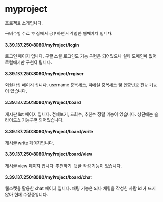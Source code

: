 # myproject 

프로젝트  소개입니다.

국비수업 수료 후 집에서 공부하면서 작업한 웹페이지 입니다.

<h4>3.39.187.250:8080/myProject/login</h4>
로그인 페이지 입니다. 구글 소셜 로그인도 기능 구현은 되어있으나 실제 도메인이 없어 로컬에서만 구현이 됩니다.

<h4>3.39.187.250:8080/myProject/regiser</h4>
회원가입 페이지 입니다.
username 중복체크, 이메일 중복체크 및 인증번호 전송 기능이 있습니다.

<h4>3.39.187.250:8080/myProject/board</h4>
게시판 list 페이지 입니다.
전체보기, 조회수, 추천수 정렬 기능이 있습니다.
상단에는 슬라이드쇼 기능구현 되어있습니다.

<h4>3.39.187.250:8080/myProject/board/write</h4>
게시글 write 페이지입니다.

<h4>3.39.187.250:8080/myProject/board/view</h4>
게시글 view 페이지 입니다.
추천하기, 댓글 작성 기능이 있습니다.

<h4>3.39.187.250:8080/myProject/board/chat</h4>
웹소켓을 활용한 chat 페이지 입니다.
채팅 기능은 되나 채팅을 작성한 사람 id 가 뜨지 않아 현재 수정중입니다.
